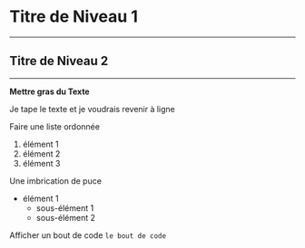 




# Titre de Niveau 1

-----

## Titre de Niveau 2

-----

__Mettre gras du Texte__

Je tape le texte et je voudrais revenir à ligne


Faire une liste ordonnée

1. élément 1
2. élément 2
3. élément 3

Une imbrication de puce

* élément 1
  * sous-élément 1
  * sous-élément 2

Afficher un bout de code
 `le bout de code`




